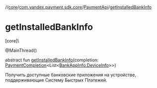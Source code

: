 //[core](../../../index.md)/[com.yandex.payment.sdk.core](../index.md)/[PaymentApi](index.md)/[getInstalledBankInfo](get-installed-bank-info.md)

# getInstalledBankInfo

[core]\

@MainThread()

abstract fun [getInstalledBankInfo](get-installed-bank-info.md)(completion: [PaymentCompletion](../index.md#152061939%2FClasslikes%2F-2113150450)<List<[BankAppInfo.DeviceInfo](../../com.yandex.payment.sdk.core.data/-bank-app-info/-device-info/index.md)>>)

Получить доступные банковские приложения на устройстве, поддерживающие Систему Быстрых Платежей.
